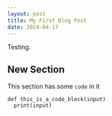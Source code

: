 ```yaml
---
layout: post
title: My First Blog Post
date: 2024-04-17
---
```


Testing.

## New Section

This section has some `code` in it

```
def this_is_a_code_block(input)
  print(input)
```
